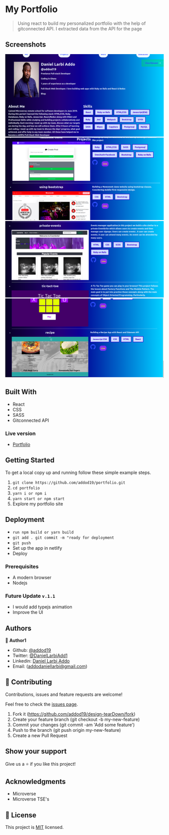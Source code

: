 # My Portfolio 

> Using react to build my personalized portfolio with the help of gitconnected API. I extracted data from the API for the page


## Screenshots

<img src="./mp.png" alt="fist now">
<img src="./mp1.png" alt="fist now">
<img src="./mp2.png" alt="fist now">
<img src="./mp3.png" alt="fist now">



## Built With

- React
- CSS
- SASS
- Gitconnected API


### Live version

* [Portfolio](https://naughty-neumann-3ba7f8.netlify.app/)

## Getting Started

To get a local copy up and running follow these simple example steps.

1. ``` git clone https://github.com/addod19/portfolio.git ```
2. ``` cd portfolio ```
3. ``` yarn i or npm i ```
4. ``` yarn start or npm start ```
5. Explore my portfolio site

## Deployment

- ``` run npm build or yarn build ```
- ``` git add . git commit -m "ready for deployment ```
- ``` git push ```
- Set up the app in netlify
- Deploy 

### Prerequisites

- A modern browser
- Nodejs

### Future Update ```v.1.1```

- I would add typejs animation
- Improve the UI

## Authors

👤 **Author1**

- Github: [@addod19](https://github.com/addod19)
- Twitter: [@DanielLarbiAdd1](https://twitter.com/DanielLarbiAdd1)
- Linkedin: [Daniel Larbi Addo](https://linkedin.com/in/daniel-larbi-addo/)
- Email: (addodaniellarbi@gmail.com)


## 🤝 Contributing

Contributions, issues and feature requests are welcome!

Feel free to check the [issues page](https://github.com/addod19/design-tearDown/issues).


1. Fork it (https://github.com/addod19/design-tearDown/fork)
2. Create your feature branch (git checkout -b my-new-feature)
3. Commit your changes (git commit -am 'Add some feature')
4. Push to the branch (git push origin my-new-feature)
5. Create a new Pull Request

## Show your support

Give us a ⭐️ if you like this project!

## Acknowledgments

- Microverse
- Microverse TSE's


## 📝 License

This project is [MIT](lic.url) licensed.